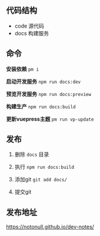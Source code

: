 ## 代码结构

* code 源代码
* docs 构建服务

## 命令

**安装依赖** `pm i`

**启动开发服务** `npm run docs:dev`

**预览开发服务** `npm run docs:preview`

**构建生产** `npm run docs:build`

**更新vuepress主题** `pm run vp-update`

## 发布

1. 删除 `docs` 目录

2. 执行 `npm run docs:build`
3. 添加git `git add docs/`
4. 提交git

## 发布地址

https://notonull.github.io/dev-notes/

